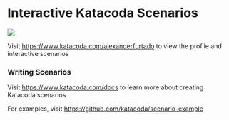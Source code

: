 # Interactive Katacoda Scenarios

[![](http://shields.katacoda.com/katacoda/alexanderfurtado/count.svg)](https://www.katacoda.com/alexanderfurtado "Get your profile on Katacoda.com")

Visit https://www.katacoda.com/alexanderfurtado to view the profile and interactive scenarios

### Writing Scenarios
Visit https://www.katacoda.com/docs to learn more about creating Katacoda scenarios

For examples, visit https://github.com/katacoda/scenario-example
